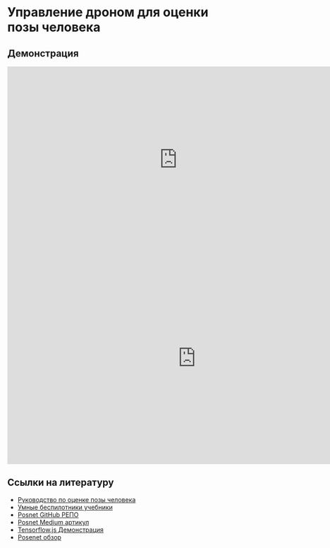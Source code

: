 # Управление дроном для оценки позы человека

## Демонстрация

<iframe width="770" height="421" src="https://www.youtube.com/embed/ucPONeHg2lk" frameborder="0" allow="accelerometer; autoplay; encrypted-media; gyroscope; picture-in-picture" allowfullscreen></iframe>

<iframe width="853" height="480" src="https://www.youtube.com/embed/EDcTtPLxzoU" frameborder="0" allow="accelerometer; autoplay; encrypted-media; gyroscope; picture-in-picture" allowfullscreen></iframe>

## Ссылки на литературу

- [Руководство по оценке позы человека](https://blog.nanonets.com/human-pose-estimation-2d-guide/)
- [Умные беспилотники учебники](https://clever.copterexpress.com/en/)
- [Posnet GitHub РЕПО](https://github.com/tensorflow/tfjs-models/tree/master/posenet)
- [Posnet Medium артикул](https://medium.com/tensorflow/real-time-human-pose-estimation-in-the-browser-with-tensorflow-js-7dd0bc881cd5)
- [Tensorflow.js Демонстрация](https://www.tensorflow.org/js/demos)
- [Posenet обзор](https://www.tensorflow.org/lite/models/pose_estimation/overview)
